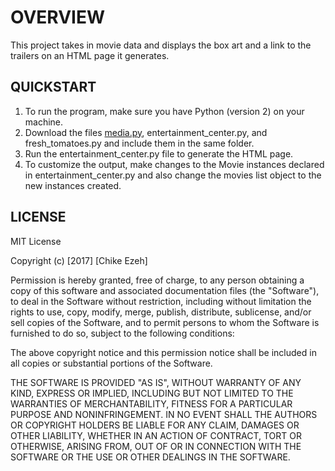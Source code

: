 # **OVERVIEW**

This project takes in movie data and displays the box art and a link to the trailers on an HTML page it generates. 

## **QUICKSTART**

1. To run the program, make sure you have Python (version 2) on your machine.
2. Download the files [media.py](https://github.com/chikeezeh/Project_Movie_Trailer/blob/master/media.py), entertainment_center.py, and fresh_tomatoes.py and include them in the same folder.
3. Run the entertainment_center.py file to generate the HTML page.
4. To customize the output, make changes to the Movie instances declared in entertainment_center.py and also change the movies list object to the new instances created.

## **LICENSE**
MIT License

Copyright (c) [2017] [Chike Ezeh]

Permission is hereby granted, free of charge, to any person obtaining a copy
of this software and associated documentation files (the "Software"), to deal
in the Software without restriction, including without limitation the rights
to use, copy, modify, merge, publish, distribute, sublicense, and/or sell
copies of the Software, and to permit persons to whom the Software is
furnished to do so, subject to the following conditions:

The above copyright notice and this permission notice shall be included in all
copies or substantial portions of the Software.

THE SOFTWARE IS PROVIDED "AS IS", WITHOUT WARRANTY OF ANY KIND, EXPRESS OR
IMPLIED, INCLUDING BUT NOT LIMITED TO THE WARRANTIES OF MERCHANTABILITY,
FITNESS FOR A PARTICULAR PURPOSE AND NONINFRINGEMENT. IN NO EVENT SHALL THE
AUTHORS OR COPYRIGHT HOLDERS BE LIABLE FOR ANY CLAIM, DAMAGES OR OTHER
LIABILITY, WHETHER IN AN ACTION OF CONTRACT, TORT OR OTHERWISE, ARISING FROM,
OUT OF OR IN CONNECTION WITH THE SOFTWARE OR THE USE OR OTHER DEALINGS IN THE
SOFTWARE.
